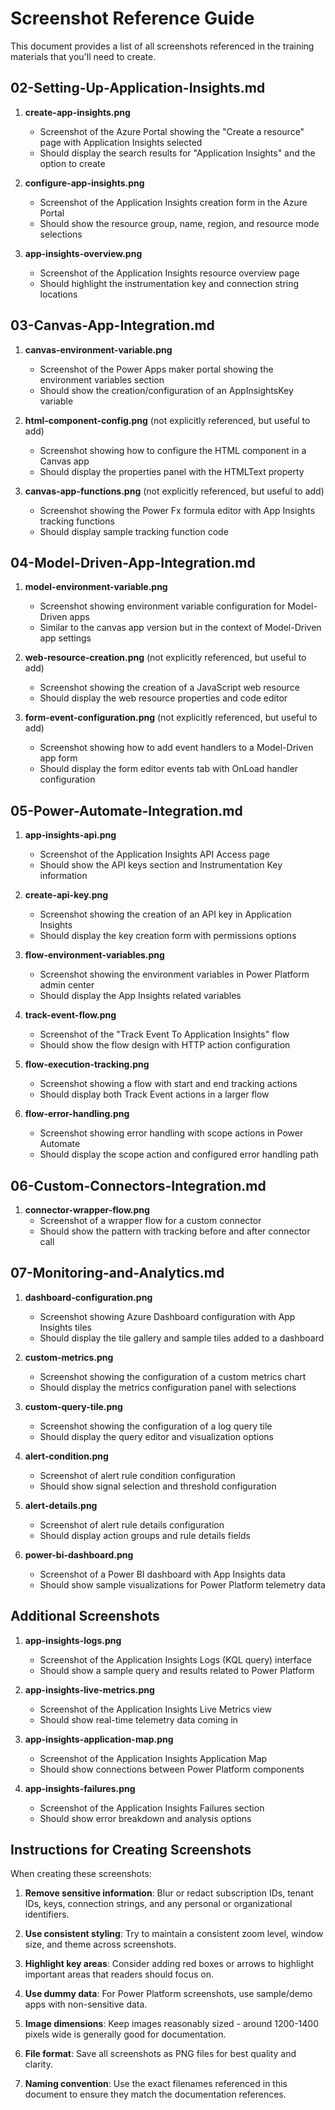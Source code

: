 # Screenshot Reference Guide

This document provides a list of all screenshots referenced in the training materials that you'll need to create.

## 02-Setting-Up-Application-Insights.md

1. **create-app-insights.png**
   - Screenshot of the Azure Portal showing the "Create a resource" page with Application Insights selected
   - Should display the search results for "Application Insights" and the option to create

2. **configure-app-insights.png**
   - Screenshot of the Application Insights creation form in the Azure Portal
   - Should show the resource group, name, region, and resource mode selections

3. **app-insights-overview.png**
   - Screenshot of the Application Insights resource overview page
   - Should highlight the instrumentation key and connection string locations

## 03-Canvas-App-Integration.md

1. **canvas-environment-variable.png**
   - Screenshot of the Power Apps maker portal showing the environment variables section
   - Should show the creation/configuration of an AppInsightsKey variable

2. **html-component-config.png** (not explicitly referenced, but useful to add)
   - Screenshot showing how to configure the HTML component in a Canvas app
   - Should display the properties panel with the HTMLText property

3. **canvas-app-functions.png** (not explicitly referenced, but useful to add)
   - Screenshot showing the Power Fx formula editor with App Insights tracking functions
   - Should display sample tracking function code

## 04-Model-Driven-App-Integration.md

1. **model-environment-variable.png**
   - Screenshot showing environment variable configuration for Model-Driven apps
   - Similar to the canvas app version but in the context of Model-Driven app settings

2. **web-resource-creation.png** (not explicitly referenced, but useful to add)
   - Screenshot showing the creation of a JavaScript web resource
   - Should display the web resource properties and code editor

3. **form-event-configuration.png** (not explicitly referenced, but useful to add)
   - Screenshot showing how to add event handlers to a Model-Driven app form
   - Should display the form editor events tab with OnLoad handler configuration

## 05-Power-Automate-Integration.md

1. **app-insights-api.png**
   - Screenshot of the Application Insights API Access page
   - Should show the API keys section and Instrumentation Key information

2. **create-api-key.png**
   - Screenshot showing the creation of an API key in Application Insights
   - Should display the key creation form with permissions options

3. **flow-environment-variables.png**
   - Screenshot showing the environment variables in Power Platform admin center
   - Should display the App Insights related variables

4. **track-event-flow.png**
   - Screenshot of the "Track Event To Application Insights" flow
   - Should show the flow design with HTTP action configuration

5. **flow-execution-tracking.png**
   - Screenshot showing a flow with start and end tracking actions
   - Should display both Track Event actions in a larger flow

6. **flow-error-handling.png**
   - Screenshot showing error handling with scope actions in Power Automate
   - Should display the scope action and configured error handling path

## 06-Custom-Connectors-Integration.md

1. **connector-wrapper-flow.png**
   - Screenshot of a wrapper flow for a custom connector
   - Should show the pattern with tracking before and after connector call

## 07-Monitoring-and-Analytics.md

1. **dashboard-configuration.png**
   - Screenshot showing Azure Dashboard configuration with App Insights tiles
   - Should display the tile gallery and sample tiles added to a dashboard

2. **custom-metrics.png**
   - Screenshot showing the configuration of a custom metrics chart 
   - Should display the metrics configuration panel with selections

3. **custom-query-tile.png**
   - Screenshot showing the configuration of a log query tile
   - Should display the query editor and visualization options

4. **alert-condition.png**
   - Screenshot of alert rule condition configuration
   - Should show signal selection and threshold configuration

5. **alert-details.png**
   - Screenshot of alert rule details configuration
   - Should display action groups and rule details fields

6. **power-bi-dashboard.png**
   - Screenshot of a Power BI dashboard with App Insights data
   - Should show sample visualizations for Power Platform telemetry data

## Additional Screenshots

1. **app-insights-logs.png**
   - Screenshot of the Application Insights Logs (KQL query) interface
   - Should show a sample query and results related to Power Platform

2. **app-insights-live-metrics.png**
   - Screenshot of the Application Insights Live Metrics view
   - Should show real-time telemetry data coming in

3. **app-insights-application-map.png**
   - Screenshot of the Application Insights Application Map
   - Should show connections between Power Platform components

4. **app-insights-failures.png**
   - Screenshot of the Application Insights Failures section
   - Should show error breakdown and analysis options

## Instructions for Creating Screenshots

When creating these screenshots:

1. **Remove sensitive information**: Blur or redact subscription IDs, tenant IDs, keys, connection strings, and any personal or organizational identifiers.

2. **Use consistent styling**: Try to maintain a consistent zoom level, window size, and theme across screenshots.

3. **Highlight key areas**: Consider adding red boxes or arrows to highlight important areas that readers should focus on.

4. **Use dummy data**: For Power Platform screenshots, use sample/demo apps with non-sensitive data.

5. **Image dimensions**: Keep images reasonably sized - around 1200-1400 pixels wide is generally good for documentation.

6. **File format**: Save all screenshots as PNG files for best quality and clarity.

7. **Naming convention**: Use the exact filenames referenced in this document to ensure they match the documentation references.